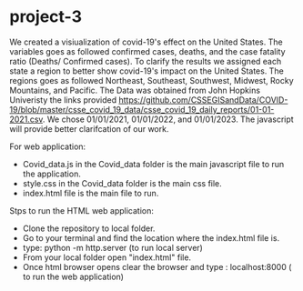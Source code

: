 # project-3

We created a visiualization of covid-19's effect on the United States. The variables goes as followed confirmed cases, deaths, 
and the case fatality ratio (Deaths/ Confirmed cases). To clarify the results we assigned each state a region 
to better show covid-19's impact on the United States. The regions goes as followed Northeast, Southeast, Southwest, Midwest, Rocky Mountains, and Pacific. The Data was obtained from John Hopkins Univeristy the links provided https://github.com/CSSEGISandData/COVID-19/blob/master/csse_covid_19_data/csse_covid_19_daily_reports/01-01-2021.csv. We chose 01/01/2021, 01/01/2022, and 01/01/2023. The javascript will provide better clarifcation of our work.

For web application:
- Covid_data.js in the Covid_data folder is the main javascript file to run the application.
- style.css in the Covid_data folder is the main css file.
- index.html file is the main file to run.

Stps to run the HTML web application:

- Clone the repository to local folder.
- Go to your terminal and find the location where the index.html file is. 
- type: python -m http.server (to run local server)
- From your local folder open "index.html" file.
- Once html browser opens clear the browser and type : localhost:8000  ( to run the web application)
